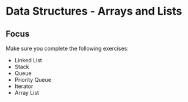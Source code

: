 # Data Structures - Arrays and Lists

## Focus

Make sure you complete the following exercises:

* Linked List
* Stack
* Queue
* Priority Queue
* Iterator
* Array List
